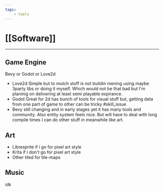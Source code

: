 ```yaml
---
tags:
    - tools
---
```


# [[Software]]
---------------------

## Game Engine
Bevy or Godot or Love2d
- Love2d
    Simple but to mutch stuff is not buildin mening using maybe 3party libs or doing it myself.
    Which would not be that bad but I'm  planinig on delivering at least semi playable expirance. 
- Godot 
    Great for 2d has bunch of tools for visual stuff but,
    getting data from one part of game to other can be tricky  #skill_issue
- Bevy 
    still changing and in early stages yet it has many tools and community. 
    Also entity system feels nice. But will have to deal with long compile times 
    I can do other stuff in meanwhile  like art.


## Art
- Libresprite
    if i go for pixel art style
- Krita
    if i don't go for pixel art style
- Other
	tiled for tile-maps


## Music
idk
